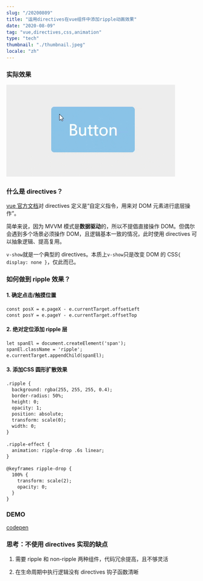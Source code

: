 ```yaml
---
slug: "/20200809"
title: "运用directives在vue组件中添加ripple动画效果"
date: "2020-08-09"
tag: "vue,directives,css,animation"
type: "tech"
thumbnail: "./thumbnail.jpeg"
locale: "zh"
---
```


### 实际效果

![](./ripple-effect.gif)

### 什么是 directives？

<a href="https://cn.vuejs.org/v2/guide/custom-directive.html" target="_blank">vue 官方文档</a>对 directives 定义是“自定义指令，用来对 DOM 元素进行底层操作”。

简单来说，因为 MVVM 模式是**数据驱动**的，所以不提倡直接操作 DOM。但偶尔会遇到多个场景必须操作 DOM，且逻辑基本一致的情况，此时使用 directives 可以抽象逻辑、提高复用。

`v-show`就是一个典型的 directives。本质上`v-show`只是改变 DOM 的 CSS`{ display: none }`，仅此而已。

### 如何做到 ripple 效果？

#### 1. 确定点击/触摸位置

```
const posX = e.pageX - e.currentTarget.offsetLeft
const posY = e.pageY - e.currentTarget.offsetTop
```

#### 2. 绝对定位添加 ripple 层

```
let spanEl = document.createElement('span');
spanEl.className = 'ripple';
e.currentTarget.appendChild(spanEl);
```

#### 3. 添加CSS 圆形扩散效果

```
.ripple {
  background: rgba(255, 255, 255, 0.4);
  border-radius: 50%;
  height: 0;
  opacity: 1;
  position: absolute;
  transform: scale(0);
  width: 0;
}

.ripple-effect {
  animation: ripple-drop .6s linear;
}

@keyframes ripple-drop {
  100% {
    transform: scale(2);
    opacity: 0;
  }
}
```

### DEMO

<a href="https://codepen.io/alexanderzhao/pen/NWrrxRy" target="_blank">codepen</a>

### 思考：不使用 directives 实现的缺点

1. 需要 ripple 和 non-ripple 两种组件，代码冗余提高，且不够灵活

2. 在生命周期中执行逻辑没有 directives 钩子函数清晰
